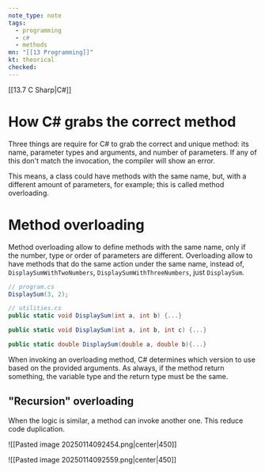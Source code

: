 ```yaml
---
note_type: note
tags:
  - programming
  - c#
  - methods
mn: "[[13 Programming]]"
kt: theorical
checked: 
---
```

[[13.7 C Sharp|C#]]

# How C# grabs the correct method
Three things are require for C# to grab the correct and unique method: its name, parameter types and arguments, and number of parameters. If any of this don't match the invocation, the compiler will show an error. 

This means, a class could have methods with the same name, but, with a different amount of parameters, for example; this is called method overloading.

# Method overloading
Method overloading allow to define methods with the same name, only if the number, type or order of parameters are different. Overloading allow to have methods that do the same action under the same name, instead of, `DisplaySumWithTwoNumbers`, `DisplaySumWithThreeNumbers`, just `DisplaySum`. 

```c#
// program.cs
DisplaySum(3, 2);

// utilities.cs
public static void DisplaySum(int a, int b) {...}

public static void DisplaySum(int a, int b, int c) {...}

public static double DisplaySum(double a, double b){...}
```

When invoking an overloading method, C# determines which version to use based on the provided arguments. As always, if the method return something, the variable type and the return type must be the same. 

## "Recursion" overloading
When the logic is similar, a method can invoke another one. This reduce code duplication. 

![[Pasted image 20250114092454.png|center|450]]

![[Pasted image 20250114092559.png|center|450]]